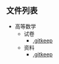 

## 文件列表

- 高等数学
    - 试卷
        - [.gitkeep](https://github.com/dlnu-dlmu/EasyExam/raw/master/高等数学\试卷/.gitkeep)
    - 资料
        - [.gitkeep](https://github.com/dlnu-dlmu/EasyExam/raw/master/高等数学\资料/.gitkeep)
